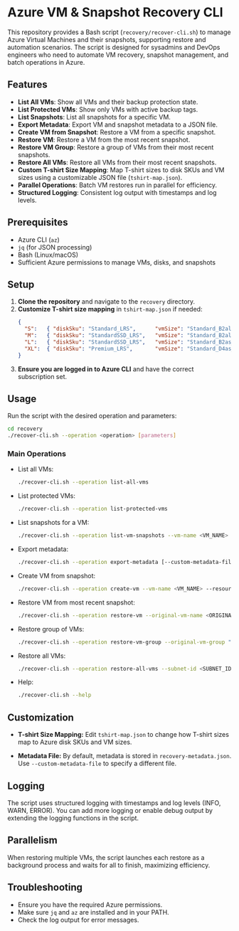# Azure VM & Snapshot Recovery CLI

This repository provides a Bash script (`recovery/recover-cli.sh`) to manage Azure Virtual Machines and their snapshots, supporting restore and automation scenarios. The script is designed for sysadmins and DevOps engineers who need to automate VM recovery, snapshot management, and batch operations in Azure.

## Features

- **List All VMs**: Show all VMs and their backup protection state.
- **List Protected VMs**: Show only VMs with active backup tags.
- **List Snapshots**: List all snapshots for a specific VM.
- **Export Metadata**: Export VM and snapshot metadata to a JSON file.
- **Create VM from Snapshot**: Restore a VM from a specific snapshot.
- **Restore VM**: Restore a VM from the most recent snapshot.
- **Restore VM Group**: Restore a group of VMs from their most recent snapshots.
- **Restore All VMs**: Restore all VMs from their most recent snapshots.
- **Custom T-shirt Size Mapping**: Map T-shirt sizes to disk SKUs and VM sizes using a customizable JSON file (`tshirt-map.json`).
- **Parallel Operations**: Batch VM restores run in parallel for efficiency.
- **Structured Logging**: Consistent log output with timestamps and log levels.

## Prerequisites

- Azure CLI (`az`)
- `jq` (for JSON processing)
- Bash (Linux/macOS)
- Sufficient Azure permissions to manage VMs, disks, and snapshots

## Setup

1. **Clone the repository** and navigate to the `recovery` directory.
2. **Customize T-shirt size mapping** in `tshirt-map.json` if needed:
    ```json
    {
      "S":   { "diskSku": "Standard_LRS",      "vmSize": "Standard_B2als_v2" },
      "M":   { "diskSku": "StandardSSD_LRS",   "vmSize": "Standard_B2als_v2" },
      "L":   { "diskSku": "StandardSSD_LRS",   "vmSize": "Standard_B2as_v2" },
      "XL":  { "diskSku": "Premium_LRS",       "vmSize": "Standard_D4as_v5" }
    }
    ```
3. **Ensure you are logged in to Azure CLI** and have the correct subscription set.

## Usage

Run the script with the desired operation and parameters:

```bash
cd recovery
./recover-cli.sh --operation <operation> [parameters]
```

### Main Operations

- List all VMs:
    ```bash
    ./recover-cli.sh --operation list-all-vms
    ```
- List protected VMs:
    ```bash
    ./recover-cli.sh --operation list-protected-vms
    ```

- List snapshots for a VM:
    ```bash
    ./recover-cli.sh --operation list-vm-snapshots --vm-name <VM_NAME> --resource-group <RESOURCE_GROUP>
    ```

- Export metadata:
    ```bash
    ./recover-cli.sh --operation export-metadata [--custom-metadata-file <CUSTOM_METADATA_FILE>]
    ```

- Create VM from snapshot:
    ```bash
    ./recover-cli.sh --operation create-vm --vm-name <VM_NAME> --resource-group <RESOURCE_GROUP> --snapshot-name <SNAPSHOT_NAME> --tshirt-size <TSHIRT_SIZE> --subnet-id <SUBNET_ID>
    ```

- Restore VM from most recent snapshot:
    ```bash
    ./recover-cli.sh --operation restore-vm --original-vm-name <ORIGINAL_VM_NAME> --resource-group <RESOURCE_GROUP> --subnet-id <SUBNET_ID> [--restore-primary-region] [--custom-metadata-file <CUSTOM_METADATA_FILE>]
    ```

- Restore group of VMs:
    ```bash
    ./recover-cli.sh --operation restore-vm-group --original-vm-group "vm1,vm2,vm3" --resource-group <RESOURCE_GROUP> --subnet-id <SUBNET_ID> [--restore-primary-region] [--custom-metadata-file <CUSTOM_METADATA_FILE>]
    ```

- Restore all VMs:
    ```bash
    ./recover-cli.sh --operation restore-all-vms --subnet-id <SUBNET_ID> [--restore-primary-region] [--custom-metadata-file <CUSTOM_METADATA_FILE>]
    ```

- Help:
    ```bash
    ./recover-cli.sh --help
    ```

## Customization
- **T-shirt Size Mapping:**
Edit `tshirt-map.json` to change how T-shirt sizes map to Azure disk SKUs and VM sizes.

- **Metadata File:**
By default, metadata is stored in `recovery-metadata.json`. Use `--custom-metadata-file` to specify a different file.

## Logging
The script uses structured logging with timestamps and log levels (INFO, WARN, ERROR). You can add more logging or enable debug output by extending the logging functions in the script.

## Parallelism
When restoring multiple VMs, the script launches each restore as a background process and waits for all to finish, maximizing efficiency.

## Troubleshooting
- Ensure you have the required Azure permissions.
- Make sure `jq` and `az` are installed and in your PATH.
- Check the log output for error messages.

